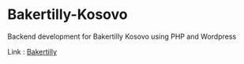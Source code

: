 # Bakertilly-Kosovo
Backend development for Bakertilly Kosovo using PHP and Wordpress

Link : <a href="http://bakertillykosovo.com">Bakertilly</a>

